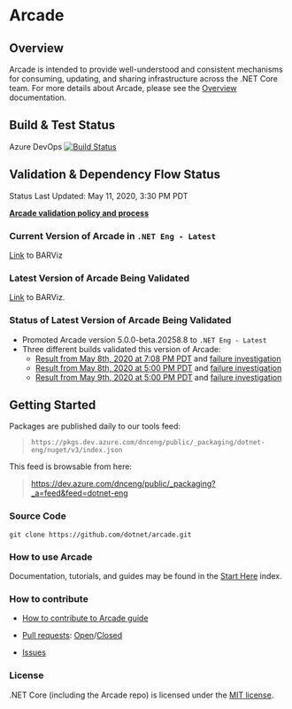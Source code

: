 # Arcade

## Overview

Arcade is intended to provide well-understood and consistent mechanisms for consuming, updating, and sharing infrastructure across the .NET Core team. For more details about Arcade, please see the [Overview](./Documentation/Overview.md) documentation.

## Build & Test Status

Azure DevOps [![Build Status](https://dev.azure.com/dnceng/public/_apis/build/status/dotnet/arcade/arcade-ci)](https://dev.azure.com/dnceng/public/_build/latest?definitionId=208)

## Validation & Dependency Flow Status
Status Last Updated: May 11, 2020, 3:30 PM PDT

**[Arcade validation policy and process](Documentation/Validation/Overview.md)**

### Current Version of Arcade in `.NET Eng - Latest`

[Link](https://maestro-prod.westus2.cloudapp.azure.com/2/https:%2F%2Fgithub.com%2Fdotnet%2Farcade/latest/graph) to BARViz

### Latest Version of Arcade Being Validated

[Link](https://maestro-prod.westus2.cloudapp.azure.com/9/https:%2F%2Fdev.azure.com%2Fdnceng%2Finternal%2F_git%2Fdotnet-arcade/latest/graph) to BARViz. 

### Status of Latest Version of Arcade Being Validated

- Promoted Arcade version 5.0.0-beta.20258.8 to `.NET Eng - Latest`
- Three different builds validated this version of Arcade: 
  - [Result from May 8th, 2020 at 7:08 PM PDT](https://dev.azure.com/dnceng/internal/_build/results?buildId=637735&view=results) and [failure investigation](https://github.com/dotnet/core-eng/issues/9789)
  - [Result from May 8th, 2020 at 5:00 PM PDT](https://dev.azure.com/dnceng/internal/_build/results?buildId=637614&view=results) and [failure investigation](https://github.com/dotnet/core-eng/issues/9790)
  - [Result from May 9th, 2020 at 5:00 PM PDT](https://dev.azure.com/dnceng/internal/_build/results?buildId=638438&view=results) and [failure investigation](https://github.com/dotnet/core-eng/issues/9793)

## Getting Started

Packages are published daily to our tools feed:

> `https://pkgs.dev.azure.com/dnceng/public/_packaging/dotnet-eng/nuget/v3/index.json`

This feed is browsable from here:

> https://dev.azure.com/dnceng/public/_packaging?_a=feed&feed=dotnet-eng

### Source Code

`git clone https://github.com/dotnet/arcade.git`

### How to use Arcade

Documentation, tutorials, and guides may be found in the [Start Here](Documentation/StartHere.md) index. 

### How to contribute

- [How to contribute to Arcade guide](Documentation/Policy/ArcadeContributorGuidance.md)

- [Pull requests](https://github.com/dotnet/arcade/pulls): [Open](https://github.com/dotnet/arcade/pulls?q=is%3Aopen+is%3Apr)/[Closed](https://github.com/dotnet/arcade/pulls?q=is%3Apr+is%3Aclosed)

- [Issues](https://github.com/dotnet/arcade/issues)

### License

.NET Core (including the Arcade repo) is licensed under the [MIT license](LICENSE.TXT). 
